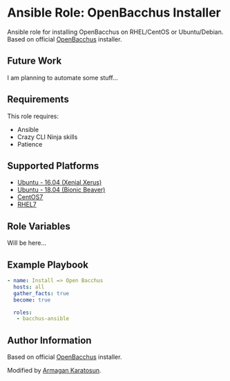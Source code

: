 # Ansible Role: OpenBacchus Installer 

Ansible role for installing OpenBacchus on RHEL/CentOS or Ubuntu/Debian. Based on official [OpenBacchus](https://github.com/openbacchus/bacchus) installer. 

## Future Work

I am planning to automate some stuff...

## Requirements
This role requires:

- Ansible
- Crazy CLI Ninja skills
- Patience

## Supported Platforms

- [Ubuntu - 16.04 (Xenial Xerus)](http://releases.ubuntu.com/16.04/)
- [Ubuntu - 18.04 (Bionic Beaver)](http://releases.ubuntu.com/18.04/)
- [CentOS7](http://isoredirect.centos.org/altarch/7/isos/aarch64/CentOS-7-aarch64-Everything-1810.iso)
- [RHEL7](https://access.redhat.com/articles/754933)


## Role Variables

Will be here...

## Example Playbook


``` yaml
- name: Install => Open Bacchus 
  hosts: all
  gather_facts: true
  become: true

  roles:
   - bacchus-ansible

```

Author Information
------------------
Based on official [OpenBacchus](https://github.com/openbacchus/bacchus) installer. 

Modified by [Armagan Karatosun](https://github.com/armagankaratosun/).